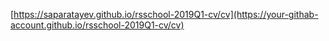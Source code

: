 [https://saparatayev.github.io/rsschool-2019Q1-cv/cv](https://your-githab-account.github.io/rsschool-2019Q1-cv/cv)
